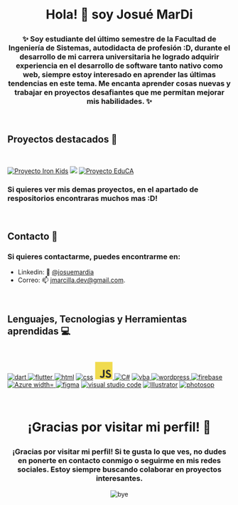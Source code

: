 # <p align = "center"> Hola! 👋 soy Josué MarDi</p>

### <p align = "center">✨ Soy estudiante del último semestre de la Facultad de Ingeniería de Sistemas, autodidacta de profesión :D, durante el desarrollo de mi carrera universitaria he logrado adquirir experiencia en el desarrollo de software tanto nativo como web, siempre estoy interesado en aprender las últimas tendencias en este tema. Me encanta aprender cosas nuevas y trabajar en proyectos desafiantes que me permitan mejorar mis habilidades. ✨</p>

</br>


## Proyectos destacados 🎯
<!--
![Desarrollo sostenible](https://img.shields.io/badge/-Desarrollo%20sostenible-orange)
![Proyectos innovadores](https://img.shields.io/badge/-Proyectos%20Innovadores-blue)
![De peru para el mundo](https://img.shields.io/badge/-De%20Perú%20para%20el%20mundo%20%3AD-red) -->
</br>

<!--proyectos-->

[![Proyecto Iron Kids](https://firebasestorage.googleapis.com/v0/b/iron-kids-36380.appspot.com/o/ReadmeProfile%2Fcard_ironkids.svg?alt=media&token=1924268b-4883-4bbb-a2ff-80269cc8767a)](https://github.com/josuemardia/Iron_kids)
<img src="htps://creazilla-store.fra1.digitaloceanspaces.com/emojis/43834/black-large-square-emoji-clipart-xl.png" width="20" heigth="10"/>
[![Proyecto EduCA](https://firebasestorage.googleapis.com/v0/b/iron-kids-36380.appspot.com/o/ReadmeProfile%2Fcard_educa.svg?alt=media&token=da8c0e62-ac7f-473c-a44e-6ab4961e93f0)](https://github.com/josuemardia/EduCA_Project_Flutter)

### Si quieres ver mis demas proyectos, en el apartado de respositorios encontraras muchos mas :D!

</br>

## Contacto 🤝

### Si quieres contactarme, puedes encontrarme en:
- Linkedin: 💼 [@josuemardia](https://www.linkedin.com/in/josuemardia/)
- Correo: 📫 jmarcilla.dev@gmail.com.

</br>

## Lenguajes, Tecnologias  y Herramientas aprendidas 💻

</br>

<p>
<a href="https://dart.dev" target="_blank" rel="noreferrer"> <img src="https://www.vectorlogo.zone/logos/dartlang/dartlang-icon.svg" alt="dart" width="40" height="40"/> </a>
<a href="https://flutter.dev" target="_blank" rel="noreferrer"> <img src="https://www.vectorlogo.zone/logos/flutterio/flutterio-icon.svg" alt="flutter" width="40" height="40"/> </a>
<a href="https://developer.mozilla.org/es/docs/Web/HTML" target="_blank" rel="noreferrer"> <img src="https://upload.wikimedia.org/wikipedia/commons/6/61/HTML5_logo_and_wordmark.svg" alt="html" width="40" height="40"/></a>
<a href="https://developer.mozilla.org/es/docs/Web/CSS" target="_blank" rel="noreferrer"> <img src="https://upload.wikimedia.org/wikipedia/commons/d/d5/CSS3_logo_and_wordmark.svg" alt="css" width="40" height="40"/></a>
<a href="https://developer.mozilla.org/en-US/docs/Web/JavaScript" target="_blank" rel="noreferrer"> <img src="https://raw.githubusercontent.com/devicons/devicon/master/icons/javascript/javascript-original.svg" alt="javascript" width="40" height="40"/> </a>
<a href="https://learn.microsoft.com/es-es/dotnet/csharp/" target="_blank" rel="noreferrer"> <img src="https://cdn.worldvectorlogo.com/logos/c--4.svg" alt="C#" width="40" height="40"/></a>
<a href="https://learn.microsoft.com/es-es/office/vba/library-reference/concepts/getting-started-with-vba-in-office" target="_blank" rel="noreferrer"> <img src="https://wyday.com/images/lm/langs/vba.1.svg" alt="vba" width="40" height="40"/> </a> 
<a href="https://wordpress.com/es/" target="_blank" rel="noreferrer"> <img src="https://cdn.worldvectorlogo.com/logos/wordpress-blue.svg" alt="wordpress" width="40" height="40"/> </a> 
<a href="https://firebase.google.com/" target="_blank" rel="noreferrer"> <img src="https://www.vectorlogo.zone/logos/firebase/firebase-icon.svg" alt="firebase" width="40" height="40"/> </a>
<a href="https://azure.microsoft.com/es-es" target="_blank" rel="noreferrer"> <img src="https://upload.wikimedia.org/wikipedia/commons/f/fa/Microsoft_Azure.svg" alt="Azure width="40" height="40"/> </a>
<a href="https://www.figma.com" target="_blank" rel="noreferrer"> <img src="https://upload.wikimedia.org/wikipedia/commons/3/33/Figma-logo.svg" alt="figma" width="40" height="40"/></a>
<a href="https://code.visualstudio.com" target="_blank" rel="noreferrer"> <img src="https://upload.wikimedia.org/wikipedia/commons/9/9a/Visual_Studio_Code_1.35_icon.svg" alt="visual studio code" width="40" height="40"/></a>
<a href="https://www.adobe.com/pe/products/illustrator.html" target="_blank" rel="noreferrer"> <img src="https://upload.wikimedia.org/wikipedia/commons/f/fb/Adobe_Illustrator_CC_icon.svg" alt="Illustrator" width="40" height="40"/></a>
<a href="https://www.adobe.com/products/photoshop.html" target="_blank" rel="noreferrer"> <img src="https://upload.wikimedia.org/wikipedia/commons/a/af/Adobe_Photoshop_CC_icon.svg" alt="photosop" width="40" height="40"/></a>
</p>

 </br>
 
 # <p align= "center"> ¡Gracias por visitar mi perfil! 👋  </p>
 
### <p align= "center"> ¡Gracias por visitar mi perfil! Si te gusta lo que ves, no dudes en ponerte en contacto conmigo o seguirme en mis redes sociales. Estoy siempre buscando colaborar en proyectos interesantes. </p>
 
<p align="center"><img src="https://gifdb.com/images/high/harry-potter-waving-goodbye-mcdz9iyl5k5vc7lz.gif" alt="bye" width ="500" /></p>
 
 
<!--
 **josuemardia/josuemardia** is a ✨ _special_ ✨ repository because its `README.md` (this file) appears on your GitHub profile.

Here are some ideas to get you started:

- 🔭 I’m currently working on ...
- 🌱 I’m currently learning ...
- 👯 I’m looking to collaborate on ...
- 🤔 I’m looking for help with ...
- 💬 Ask me about ...
- 📫 How to reach me: ...
- 😄 Pronouns: ...
- ⚡ Fun fact: ...
-->
